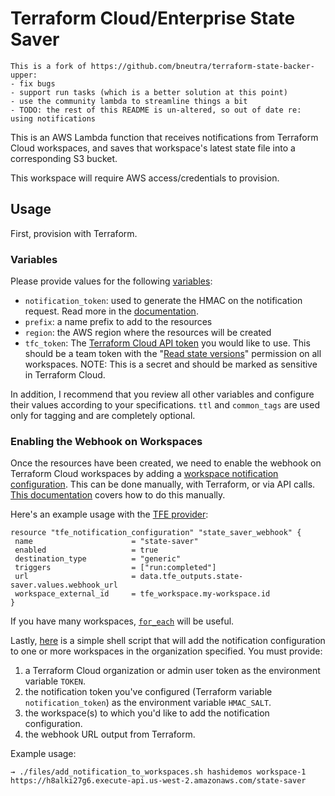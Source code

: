 # Terraform Cloud/Enterprise State Saver

```
This is a fork of https://github.com/bneutra/terraform-state-backer-upper:
- fix bugs
- support run tasks (which is a better solution at this point)
- use the community lambda to streamline things a bit
- TODO: the rest of this README is un-altered, so out of date re: using notifications
```

This is an AWS Lambda function that receives notifications from Terraform Cloud workspaces, and saves that workspace's latest state file into a corresponding S3 bucket.

This workspace will require AWS access/credentials to provision.

## Usage

First, provision with Terraform.

### Variables
Please provide values for the following [variables](https://www.terraform.io/docs/language/values/variables.html#assigning-values-to-root-module-variables):
* `notification_token`: used to generate the HMAC on the notification request. Read more in the [documentation](https://developer.hashicorp.com/terraform/cloud-docs/workspaces/settings/notifications#notification-authenticity).
* `prefix`: a name prefix to add to the resources
* `region`: the AWS region where the resources will be created
* `tfc_token`: The [Terraform Cloud API token](https://developer.hashicorp.com/terraform/cloud-docs/users-teams-organizations/api-tokens) you would like to use. This should be a team token with the "[Read state versions](https://developer.hashicorp.com/terraform/cloud-docs/users-teams-organizations/permissions#general-workspace-permissions)" permission on all workspaces. NOTE: This is a secret and should be marked as sensitive in Terraform Cloud. 

In addition, I recommend that you review all other variables and configure their values according to your specifications. `ttl` and `common_tags` are used only for tagging and are completely optional.

### Enabling the Webhook on Workspaces

Once the resources have been created, we need to enable the webhook on Terraform Cloud workspaces by adding a [workspace notification configuration](https://developer.hashicorp.com/terraform/cloud-docs/workspaces/settings/notifications). This can be done manually, with Terraform, or via API calls. [This documentation](https://developer.hashicorp.com/terraform/cloud-docs/workspaces/settings/notifications#creating-a-notification-configuration) covers how to do this manually.

Here's an example usage with the [TFE provider](https://registry.terraform.io/providers/hashicorp/tfe/latest/docs):
```
resource "tfe_notification_configuration" "state_saver_webhook" {
 name                      = "state-saver"
 enabled                   = true
 destination_type          = "generic"
 triggers                  = ["run:completed"]
 url                       = data.tfe_outputs.state-saver.values.webhook_url
 workspace_external_id     = tfe_workspace.my-workspace.id
}
```

If you have many workspaces, [`for_each`](https://developer.hashicorp.com/terraform/language/meta-arguments/for_each) will be useful.

Lastly, [here](./files/add_notification_to_workspaces.sh) is a simple shell script that will add the notification configuration to one or more workspaces in the organization specified. You must provide:
1. a Terraform Cloud organization or admin user token as the environment variable `TOKEN`.
2. the notification token you've configured (Terraform variable `notification_token`) as the environment variable `HMAC_SALT`.
3. the workspace(s) to which you'd like to add the notification configuration.
4. the webhook URL output from Terraform.

Example usage:
```
→ ./files/add_notification_to_workspaces.sh hashidemos workspace-1 https://h8alki27g6.execute-api.us-west-2.amazonaws.com/state-saver
```
